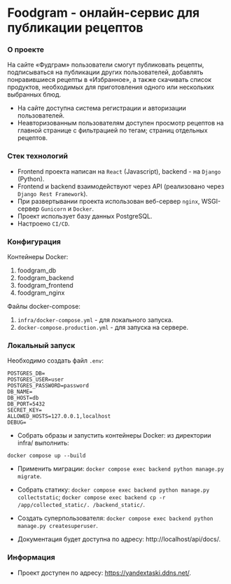 # Foodgram - онлайн-сервис для публикации рецептов

### О проекте

На сайте «Фудграм» пользователи смогут публиковать рецепты, подписываться на публикации других пользователей, добавлять понравившиеся 
рецепты в «Избранное», а также скачивать список продуктов, необходимых для приготовления одного или нескольких выбранных блюд.
* На сайте доступна система регистрации и авторизации пользователей. 
* Неавторизованным пользователям доступен просмотр рецептов на главной странице с фильтрацией по тегам; страниц отдельных рецептов.

### Стек технологий

* Frontend проекта написан на `React` (Javascript), backend - на `Django` (Python).
* Frontend и backend взаимодействуют через API (реализовано через `Django Rest Framework`).
* При развертывании проекта использован веб-сервер `nginx`, WSGI-сервер `Gunicorn` и `Docker`.
* Проект использует базу данных PostgreSQL.
* Настроено `CI/CD`.

### Конфигурация

Контейнеры Docker:
1. foodgram_db
2. foodgram_backend
3. foodgram_frontend
4. foodgram_nginx

Файлы docker-compose:
1. `infra/docker-compose.yml` - для локального запуска.
2. `docker-compose.production.yml` - для запуска на сервере.

### Локальный запуск

Необходимо создать файл `.env`:

```
POSTGRES_DB=
POSTGRES_USER=user
POSTGRES_PASSWORD=password
DB_NAME=
DB_HOST=db
DB_PORT=5432
SECRET_KEY=
ALLOWED_HOSTS=127.0.0.1,localhost
DEBUG=
```

* Собрать образы и запустить контейнеры Docker: из директории infra/ выполнить:

```
docker compose up --build
```

* Применить миграции: `docker compose exec backend python manage.py migrate`.
* Собрать статику: `docker compose exec backend python manage.py collectstatic`; `docker compose exec backend cp -r /app/collected_static/. /backend_static/`.
* Cоздать суперпользователя: `docker compose exec backend python manage.py createsuperuser`.

* Документация будет доступна по адресу: http://localhost/api/docs/.

### Информация

* Проект доступен по адресу: https://yandextaski.ddns.net/.

